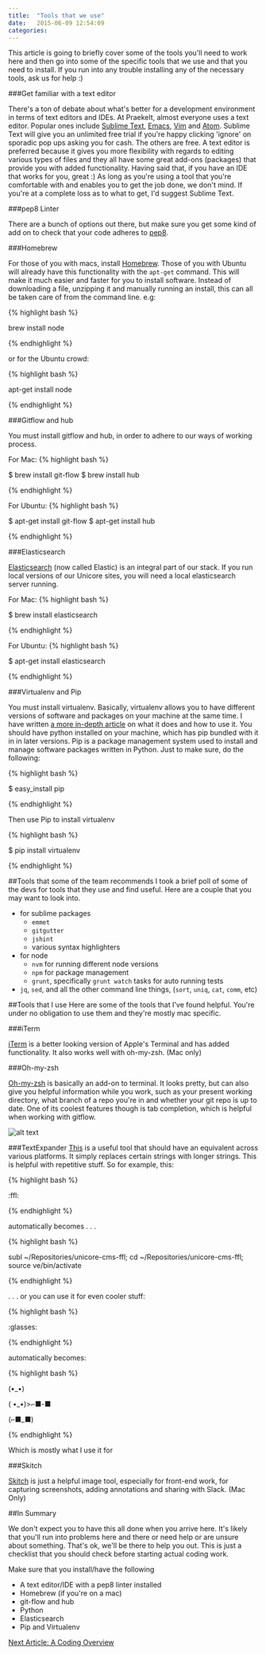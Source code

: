 ```yaml
---
title:  "Tools that we use"
date:   2015-06-09 12:54:09
categories: 
---
```


This article is going to briefly cover some of the tools you'll need to work here and then go into some of the specific tools that we use and that you need to install. If you run into any trouble installing any of the necessary tools, ask us for help :)

###Get familiar with a text editor

There's a ton of debate about what's better for a development environment in terms of text editors and IDEs. At Praekelt, almost everyone uses a text editor. Popular ones include [Sublime Text](http://www.sublimetext.com/), [Emacs](http://www.gnu.org/software/emacs/), [Vim](http://www.vim.org/) and [Atom](https://atom.io/). Sublime Text will give you an unlimited free trial if you're happy clicking 'ignore' on sporadic pop ups asking you for cash. The others are free. A text editor is preferred because it gives you more flexibility with regards to editing various types of files and they all have some great add-ons (packages) that provide you with added functionality. Having said that, if you have an IDE that works for you, great :) As long as you're using a tool that you're comfortable with and enables you to get the job done, we don't mind. If you're at a complete loss as to what to get, I'd suggest Sublime Text.

###pep8 Linter

There are a bunch of options out there, but make sure you get some kind of add on to check that your code adheres to [pep8](https://www.python.org/dev/peps/pep-0008/).

###Homebrew

For those of you with macs, install [Homebrew](http://brew.sh/). Those of you with Ubuntu will already have this functionality with the `apt-get` command. This will make it much easier and faster for you to install software. Instead of downloading a file, unzipping it and manually running an install, this can all be taken care of from the command line. e.g:

{% highlight bash %}

brew install node

{% endhighlight %}

or for the Ubuntu crowd:

{% highlight bash %}

apt-get install node

{% endhighlight %}

###Gitflow and hub

You must install gitflow and hub, in order to adhere to our ways of working process.

For Mac:
{% highlight bash %}

$ brew install git-flow
$ brew install hub

{% endhighlight %}

For Ubuntu:
{% highlight bash %}

$ apt-get install git-flow
$ apt-get install hub

{% endhighlight %}

###Elasticsearch

[Elasticsearch](https://www.elastic.co/products/elasticsearch) (now called Elastic) is an integral part of our stack. If you run local versions of our Unicore sites, you will need a local elasticsearch server running.

For Mac:
{% highlight bash %}

$ brew install elasticsearch

{% endhighlight %}

For Ubuntu:
{% highlight bash %}

$ apt-get install elasticsearch

{% endhighlight %}

###Virtualenv and Pip

You must install virtualenv. Basically, virtualenv allows you to have different versions of software and packages on your machine at the same time. I have written [a more in-depth article](http://nathanbegbie.github.io/wow/2015/06/10/virtualenv.html) on what it does and how to use it. You should have python installed on your machine, which has pip bundled with it in in later versions. Pip is a package management system used to install and manage software packages written in Python. Just to make sure, do the following:

{% highlight bash %}

$ easy_install pip

{% endhighlight %}

Then use Pip to install virtualenv

{% highlight bash %}

$ pip install virtualenv

{% endhighlight %}

##Tools that some of the team recommends
I took a brief poll of some of the devs for tools that they use and find useful. Here are a couple that you may want to look into.

* for sublime packages
  * `emmet` 
  * `gitgutter` 
  * `jshint`
  * various syntax highlighters
* for node
  * `nvm` for running different node versions 
  * `npm` for package management 
  * `grunt`, specifically `grunt watch` tasks for auto running tests
* `jq`, `sed`, and all the other command line things, (`sort`, `uniq`, `cat`, `comm`, etc)

##Tools that I use
Here are some of the tools that I've found helpful. You're under no obligation to use them and they're mostly mac specific.

###iTerm

[iTerm](https://www.iterm2.com/) is a better looking version of Apple's Terminal and has added functionality. It also works well with oh-my-zsh. (Mac only)

###Oh-my-zsh

[Oh-my-zsh](http://ohmyz.sh/) is basically an add-on to terminal. It looks pretty, but can also give you helpful information while you work, such as your present working directory, what branch of a repo you're in and whether your git repo is up to date. One of its coolest features though is tab completion, which is helpful when working with gitflow.

![alt text](/wow/resources/fig40.jpg "The glory of Oh-my-zsh and iTerm")

###TextExpander
[This](https://smilesoftware.com/TextExpander/index.html) is a useful tool that should have an equivalent across various platforms. It simply replaces certain strings with longer strings. This is helpful with repetitive stuff. So for example, this:

{% highlight bash %}

:ffl:

{% endhighlight %}

automatically becomes . . .

{% highlight bash %}

subl ~/Repositories/unicore-cms-ffl; cd ~/Repositories/unicore-cms-ffl; source ve/bin/activate

{% endhighlight %}

 . . . or you can use it for even cooler stuff:

 {% highlight bash %}

:glasses:

{% endhighlight %}

automatically becomes:

{% highlight bash %}

(•_•)

( •_•)>⌐■-■

(⌐■_■)

{% endhighlight %}

Which is mostly what I use it for

###Skitch

[Skitch](https://evernote.com/skitch/) is just a helpful image tool, especially for front-end work, for capturing screenshots, adding annotations and sharing with Slack. (Mac Only)

##In Summary

We don't expect you to have this all done when you arrive here. It's likely that you'll run into problems here and there or need help or are unsure about something. That's ok, we'll be there to help you out. This is just a checklist that you should check before starting actual coding work.

Make sure that you install/have the following

- A text editor/IDE with a pep8 linter installed
- Homebrew (if you're on a mac)
- git-flow and hub
- Python
- Elasticsearch
- Pip and Virtualenv

[Next Article: A Coding Overview](/wow/2015/06/08/coding-overview.html)

